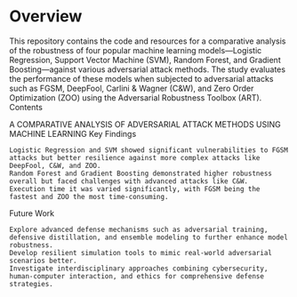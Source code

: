 # Overview

This repository contains the code and resources for a comparative analysis of the robustness of four popular machine learning models—Logistic Regression, Support Vector Machine (SVM), Random Forest, and Gradient Boosting—against various adversarial attack methods. The study evaluates the performance of these models when subjected to adversarial attacks such as FGSM, DeepFool, Carlini & Wagner (C&W), and Zero Order Optimization (ZOO) using the Adversarial Robustness Toolbox (ART).
Contents

A COMPARATIVE ANALYSIS OF ADVERSARIAL ATTACK METHODS USING MACHINE LEARNING
Key Findings

    Logistic Regression and SVM showed significant vulnerabilities to FGSM attacks but better resilience against more complex attacks like DeepFool, C&W, and ZOO.
    Random Forest and Gradient Boosting demonstrated higher robustness overall but faced challenges with advanced attacks like C&W.
    Execution time it was varied significantly, with FGSM being the fastest and ZOO the most time-consuming.

Future Work

    Explore advanced defense mechanisms such as adversarial training, defensive distillation, and ensemble modeling to further enhance model robustness.
    Develop resilient simulation tools to mimic real-world adversarial scenarios better.
    Investigate interdisciplinary approaches combining cybersecurity, human-computer interaction, and ethics for comprehensive defense strategies.

